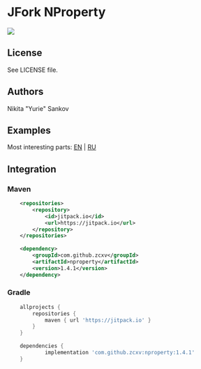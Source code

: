 # JFork NProperty
[![](https://jitpack.io/v/zcxv/nproperty.svg)](https://jitpack.io/#zcxv/nproperty)

## License
See LICENSE file.

## Authors
Nikita "Yurie" Sankov

## Examples
Most interesting parts: [EN](http://microfork.com/reading-configuration-files-in-java-nproperty/) | [RU](http://microfork.com/reading-configuration-files-with-java-nproperty/)

## Integration
### Maven
```Xml
	<repositories>
		<repository>
		    <id>jitpack.io</id>
		    <url>https://jitpack.io</url>
		</repository>
	</repositories>
	
	<dependency>
	    <groupId>com.github.zcxv</groupId>
	    <artifactId>nproperty</artifactId>
	    <version>1.4.1</version>
	</dependency>
```

### Gradle
```Groovy
	allprojects {
		repositories {
			maven { url 'https://jitpack.io' }
		}
	}
	
	dependencies {
	        implementation 'com.github.zcxv:nproperty:1.4.1'
	}
```
